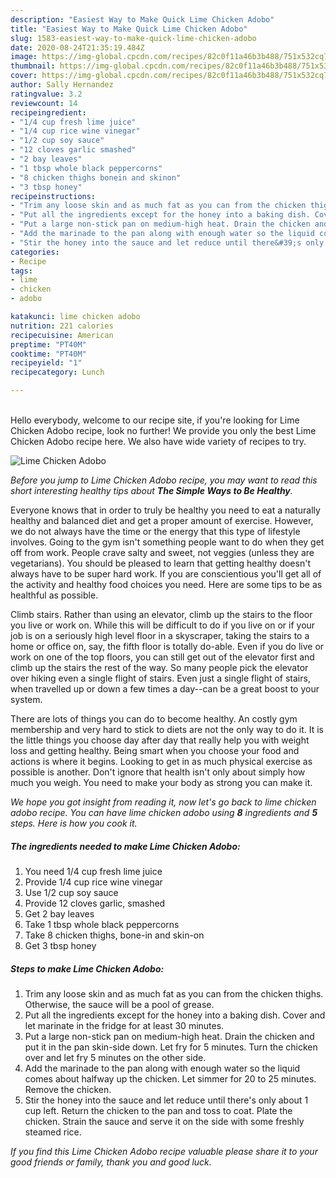 ```yaml
---
description: "Easiest Way to Make Quick Lime Chicken Adobo"
title: "Easiest Way to Make Quick Lime Chicken Adobo"
slug: 1583-easiest-way-to-make-quick-lime-chicken-adobo
date: 2020-08-24T21:35:19.484Z
image: https://img-global.cpcdn.com/recipes/82c0f11a46b3b488/751x532cq70/lime-chicken-adobo-recipe-main-photo.jpg
thumbnail: https://img-global.cpcdn.com/recipes/82c0f11a46b3b488/751x532cq70/lime-chicken-adobo-recipe-main-photo.jpg
cover: https://img-global.cpcdn.com/recipes/82c0f11a46b3b488/751x532cq70/lime-chicken-adobo-recipe-main-photo.jpg
author: Sally Hernandez
ratingvalue: 3.2
reviewcount: 14
recipeingredient:
- "1/4 cup fresh lime juice"
- "1/4 cup rice wine vinegar"
- "1/2 cup soy sauce"
- "12 cloves garlic smashed"
- "2 bay leaves"
- "1 tbsp whole black peppercorns"
- "8 chicken thighs bonein and skinon"
- "3 tbsp honey"
recipeinstructions:
- "Trim any loose skin and as much fat as you can from the chicken thighs. Otherwise, the sauce will be a pool of grease."
- "Put all the ingredients except for the honey into a baking dish. Cover and let marinate in the fridge for at least 30 minutes."
- "Put a large non-stick pan on medium-high heat. Drain the chicken and put it in the pan skin-side down. Let fry for 5 minutes. Turn the chicken over and let fry 5 minutes on the other side."
- "Add the marinade to the pan along with enough water so the liquid comes about halfway up the chicken. Let simmer for 20 to 25 minutes. Remove the chicken."
- "Stir the honey into the sauce and let reduce until there&#39;s only about 1 cup left. Return the chicken to the pan and toss to coat. Plate the chicken. Strain the sauce and serve it on the side with some freshly steamed rice."
categories:
- Recipe
tags:
- lime
- chicken
- adobo

katakunci: lime chicken adobo 
nutrition: 221 calories
recipecuisine: American
preptime: "PT40M"
cooktime: "PT40M"
recipeyield: "1"
recipecategory: Lunch

---
```

<br>
Hello everybody, welcome to our recipe site, if you're looking for Lime Chicken Adobo recipe, look no further! We provide you only the best Lime Chicken Adobo recipe here. We also have wide variety of recipes to try.
<br>


![Lime Chicken Adobo](https://img-global.cpcdn.com/recipes/82c0f11a46b3b488/751x532cq70/lime-chicken-adobo-recipe-main-photo.jpg)

<i>Before you jump to Lime Chicken Adobo recipe, you may want to read this short interesting healthy tips about <strong>The Simple Ways to Be Healthy</strong>.</i>

Everyone knows that in order to truly be healthy you need to eat a naturally healthy and balanced diet and get a proper amount of exercise. However, we do not always have the time or the energy that this type of lifestyle involves. Going to the gym isn't something people want to do when they get off from work. People crave salty and sweet, not veggies (unless they are vegetarians). You should be pleased to learn that getting healthy doesn't always have to be super hard work. If you are conscientious you'll get all of the activity and healthy food choices you need. Here are some tips to be as healthful as possible.

Climb stairs. Rather than using an elevator, climb up the stairs to the floor you live or work on. While this will be difficult to do if you live on or if your job is on a seriously high level floor in a skyscraper, taking the stairs to a home or office on, say, the fifth floor is totally do-able. Even if you do live or work on one of the top floors, you can still get out of the elevator first and climb up the stairs the rest of the way. So many people pick the elevator over hiking even a single flight of stairs. Even just a single flight of stairs, when travelled up or down a few times a day--can be a great boost to your system. 

There are lots of things you can do to become healthy. An costly gym membership and very hard to stick to diets are not the only way to do it. It is the little things you choose day after day that really help you with weight loss and getting healthy. Being smart when you choose your food and actions is where it begins. Looking to get in as much physical exercise as possible is another. Don't ignore that health isn't only about simply how much you weigh. You need to make your body as strong you can make it. 


<i>We hope you got insight from reading it, now let's go back to lime chicken adobo recipe. You can have lime chicken adobo using <strong>8</strong> ingredients and <strong>5</strong> steps. Here is how you cook it.
</i>

##### The ingredients needed to make Lime Chicken Adobo:

1. You need 1/4 cup fresh lime juice
1. Provide 1/4 cup rice wine vinegar
1. Use 1/2 cup soy sauce
1. Provide 12 cloves garlic, smashed
1. Get 2 bay leaves
1. Take 1 tbsp whole black peppercorns
1. Take 8 chicken thighs, bone-in and skin-on
1. Get 3 tbsp honey


##### Steps to make Lime Chicken Adobo:

1. Trim any loose skin and as much fat as you can from the chicken thighs. Otherwise, the sauce will be a pool of grease.
1. Put all the ingredients except for the honey into a baking dish. Cover and let marinate in the fridge for at least 30 minutes.
1. Put a large non-stick pan on medium-high heat. Drain the chicken and put it in the pan skin-side down. Let fry for 5 minutes. Turn the chicken over and let fry 5 minutes on the other side.
1. Add the marinade to the pan along with enough water so the liquid comes about halfway up the chicken. Let simmer for 20 to 25 minutes. Remove the chicken.
1. Stir the honey into the sauce and let reduce until there&#39;s only about 1 cup left. Return the chicken to the pan and toss to coat. Plate the chicken. Strain the sauce and serve it on the side with some freshly steamed rice.


<i>If you find this Lime Chicken Adobo recipe valuable please share it to your good friends or family, thank you and good luck.</i>
